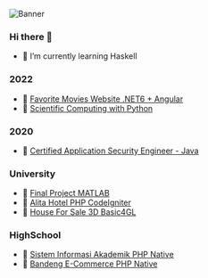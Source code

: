![Banner](Banner.gif)
### Hi there 👋

- 🌱 I’m currently learning Haskell

### 2022 

- :link: [Favorite Movies Website .NET6 + Angular](https://github.com/mohiqbalrafsanjani/csharp_kemenkeu)
- :link: [Scientific Computing with Python](https://www.freecodecamp.org/certification/mohiqbalrafsanjani/scientific-computing-with-python-v7)

### 2020

- :link: [Certified Application Security Engineer - Java](https://lnkd.in/gXsqKbs)

### University

- :link: [Final Project MATLAB](https://github.com/mohiqbalrafsanjani/FinalProject)
- :link: [Alita Hotel PHP CodeIgniter](https://github.com/mohiqbalrafsanjani/AlitaHotel)
- :link: [House For Sale 3D Basic4GL](https://github.com/mohiqbalrafsanjani/HouseForSale_3D)

### HighSchool

- :link: [Sistem Informasi Akademik PHP Native](https://github.com/mohiqbalrafsanjani/Sistem_Informasi_Akademik)
- :link: [Bandeng E-Commerce PHP Native](https://github.com/mohiqbalrafsanjani/Bandeng)

<!--
**mohiqbalrafsanjani/mohiqbalrafsanjani** is a ✨ _special_ ✨ repository because its `README.md` (this file) appears on your GitHub profile.

Here are some ideas to get you started:

- 🔭 I’m currently working on ...
- 🌱 I’m currently learning ...
- 👯 I’m looking to collaborate on ...
- 🤔 I’m looking for help with ...
- 💬 Ask me about ...
- 📫 How to reach me: ...
- 😄 Pronouns: ...
- ⚡ Fun fact: ...
-->
